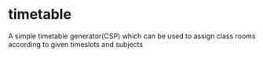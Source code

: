 # timetable
A simple timetable generator(CSP) which can be used to assign class rooms according to given timeslots and subjects
